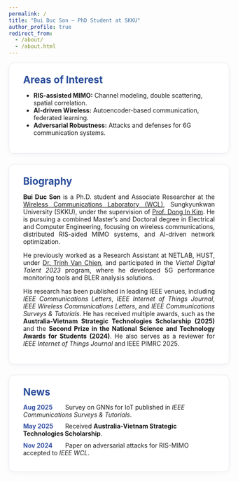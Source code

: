 ```yaml
---
permalink: /
title: "Bui Duc Son – PhD Student at SKKU"
author_profile: true
redirect_from: 
  - /about/
  - /about.html
---
```


<style>
.section-card {
  background: #ffffff;
  border: 1px solid #e5e9f2;
  border-radius: 12px;
  padding: 1.5rem 2rem;
  margin-bottom: 1.5rem;
  box-shadow: 0 3px 12px rgba(0,0,0,0.04);
}
.section-card h2 {
  font-size: 1.4rem;
  font-weight: 700;
  margin-top: 0;
  margin-bottom: 0.8rem;
  color: #2a4d9b;
}
.news-list {
  list-style: none;
  padding-left: 0;
  margin: 0;
}
.news-item {
  margin-bottom: 0.6rem;
}
.news-date {
  display: inline-block;
  font-weight: 700;
  color: #3652a5;
  margin-right: 0.5rem;
  min-width: 5.5rem;
}
</style>

<div class="section-card">
<h2>Areas of Interest</h2>
<ul>
<li><strong>RIS-assisted MIMO:</strong> Channel modeling, double scattering, spatial correlation.</li>
<li><strong>AI-driven Wireless:</strong> Autoencoder-based communication, federated learning.</li>
<li><strong>Adversarial Robustness:</strong> Attacks and defenses for 6G communication systems.</li>
</ul>
</div>

<div class="section-card" style="text-align: justify;">
<h2>Biography</h2>
<p><strong>Bui Duc Son</strong> is a Ph.D. student and Associate Researcher at the 
<a href="https://wireless.skku.edu/main/bbs_list.php?unsingcode1=1715440655&unsingcode2=1715441006&unsingcode3=1715441061&code=research_c" target="_blank">
Wireless Communications Laboratory (WCL)</a>, Sungkyunkwan University (SKKU), under the supervision of 
<a href="https://scholar.google.com/citations?user=v2chr7kAAAAJ&hl=en" target="_blank">Prof. Dong In Kim</a>. 
He is pursuing a combined Master’s and Doctoral degree in Electrical and Computer Engineering, focusing on 
wireless communications, distributed RIS-aided MIMO systems, and AI-driven network optimization.</p>

<p>He previously worked as a Research Assistant at NETLAB, HUST, under 
<a href="https://scholar.google.com.vn/citations?user=wofvFJMAAAAJ&hl=en" target="_blank">Dr. Trinh Van Chien</a>, 
and participated in the <em>Viettel Digital Talent 2023</em> program, where he developed 5G performance monitoring tools 
and BLER analysis solutions.</p>

<p>His research has been published in leading IEEE venues, including 
<em>IEEE Communications Letters</em>, <em>IEEE Internet of Things Journal</em>, 
<em>IEEE Wireless Communications Letters</em>, and 
<em>IEEE Communications Surveys & Tutorials</em>. 
He has received multiple awards, such as the <strong>Australia-Vietnam Strategic Technologies Scholarship (2025)</strong> 
and the <strong>Second Prize in the National Science and Technology Awards for Students (2024)</strong>. 
He also serves as a reviewer for <em>IEEE Internet of Things Journal</em> and IEEE PIMRC 2025.</p>
</div>

<div class="section-card">
<h2>News</h2>
<ul class="news-list">
<li class="news-item"><span class="news-date">Aug 2025</span>Survey on GNNs for IoT published in <em>IEEE Communications Surveys & Tutorials</em>.</li>
<li class="news-item"><span class="news-date">May 2025</span>Received <strong>Australia-Vietnam Strategic Technologies Scholarship</strong>.</li>
<li class="news-item"><span class="news-date">Nov 2024</span>Paper on adversarial attacks for RIS-MIMO accepted to <em>IEEE WCL</em>.</li>
</ul>
</div>
